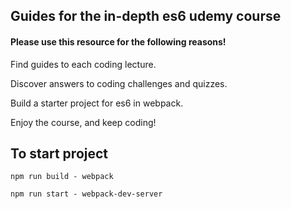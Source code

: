 ## Guides for the in-depth es6 udemy course
 
#### Please use this resource for the following reasons!

Find guides to each coding lecture.

Discover answers to coding challenges and quizzes.

Build a starter project for es6 in webpack.

Enjoy the course, and keep coding!

## To start project

`npm run build - webpack`

`npm run start - webpack-dev-server`